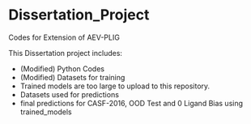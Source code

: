 # Dissertation_Project
Codes for Extension of AEV-PLIG

This Dissertation project includes:
- (Modified) Python Codes
- (Modified) Datasets for training
- Trained models are too large to upload to this repository.
- Datasets used for predictions
- final predictions for CASF-2016, OOD Test and 0 Ligand Bias using trained_models 
